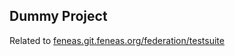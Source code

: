 Dummy Project
-------------

Related to [feneas.git.feneas.org/federation/testsuite](https://feneas.git.feneas.org/federation/testsuite/#testsuite)
